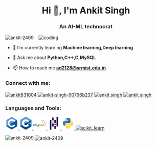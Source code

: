 
<h1 align="center">Hi 👋, I'm Ankit Singh</h1>
<h3 align="center">An AI-ML technocrat </h3>
<img align="right"alt="coding"width="400"src="https://media2.giphy.com/media/RbDKaczqWovIugyJmW/giphy.gif?cid=ecf05e47o54kajo9upol9vainptfn6egh3xdgj6rf8u4drhw&rid=giphy.gif&ct=g")
">
<p align="left"> <img src="https://komarev.com/ghpvc/?username=ankit-2409&label=Profile%20views&color=0e75b6&style=flat" alt="ankit-2409" /> </p>

- 🌱 I’m currently learning **Machine learning,Deep learning**

- 💬 Ask me about **Python,C++,C,MySQL**

- 📫 How to reach me **ad2128@srmist.edu.in**

<h3 align="left">Connect with me:</h3>
<p align="left">
<a href="https://twitter.com/ankit831004" target="blank"><img align="center" src="https://raw.githubusercontent.com/rahuldkjain/github-profile-readme-generator/master/src/images/icons/Social/twitter.svg" alt="ankit831004" height="30" width="40" /></a>
<a href="https://linkedin.com/in/ankit-singh-90796b237" target="blank"><img align="center" src="https://raw.githubusercontent.com/rahuldkjain/github-profile-readme-generator/master/src/images/icons/Social/linked-in-alt.svg" alt="ankit-singh-90796b237" height="30" width="40" /></a>
<a href="https://fb.com/ankit singh" target="blank"><img align="center" src="https://raw.githubusercontent.com/rahuldkjain/github-profile-readme-generator/master/src/images/icons/Social/facebook.svg" alt="ankit singh" height="30" width="40" /></a>
<a href="https://instagram.com/ankit singh" target="blank"><img align="center" src="https://raw.githubusercontent.com/rahuldkjain/github-profile-readme-generator/master/src/images/icons/Social/instagram.svg" alt="ankit singh" height="30" width="40" /></a>
</p>

<h3 align="left">Languages and Tools:</h3>
<p align="left"> <a href="https://www.cprogramming.com/" target="_blank" rel="noreferrer"> <img src="https://raw.githubusercontent.com/devicons/devicon/master/icons/c/c-original.svg" alt="c" width="40" height="40"/> </a> <a href="https://www.w3schools.com/cpp/" target="_blank" rel="noreferrer"> <img src="https://raw.githubusercontent.com/devicons/devicon/master/icons/cplusplus/cplusplus-original.svg" alt="cplusplus" width="40" height="40"/> </a> <a href="https://www.mysql.com/" target="_blank" rel="noreferrer"> <img src="https://raw.githubusercontent.com/devicons/devicon/master/icons/mysql/mysql-original-wordmark.svg" alt="mysql" width="40" height="40"/> </a> <a href="https://pandas.pydata.org/" target="_blank" rel="noreferrer"> <img src="https://raw.githubusercontent.com/devicons/devicon/2ae2a900d2f041da66e950e4d48052658d850630/icons/pandas/pandas-original.svg" alt="pandas" width="40" height="40"/> </a> <a href="https://www.python.org" target="_blank" rel="noreferrer"> <img src="https://raw.githubusercontent.com/devicons/devicon/master/icons/python/python-original.svg" alt="python" width="40" height="40"/> </a> <a href="https://scikit-learn.org/" target="_blank" rel="noreferrer"> <img src="https://upload.wikimedia.org/wikipedia/commons/0/05/Scikit_learn_logo_small.svg" alt="scikit_learn" width="40" height="40"/> </a> </p>

<p><img align="left" src="https://github-readme-stats.vercel.app/api/top-langs?username=ankit-2409&show_icons=true&locale=en&layout=compact" alt="ankit-2409" /></p>

<p>&nbsp;<img align="center" src="https://github-readme-stats.vercel.app/api?username=ankit-2409&show_icons=true&locale=en" alt="ankit-2409" /></p>


